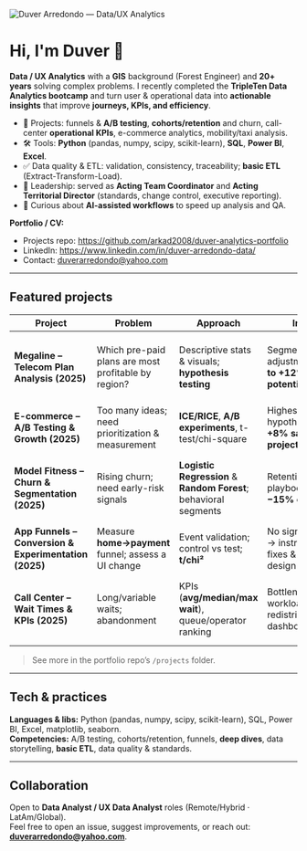 ![Duver Arredondo — Data/UX Analytics](./banner.svg)


# Hi, I'm Duver 👋

**Data / UX Analytics** with a **GIS** background (Forest Engineer) and **20+ years** solving complex problems. I recently completed the **TripleTen Data Analytics bootcamp** and turn user & operational data into **actionable insights** that improve **journeys, KPIs, and efficiency**.

- 🔬 Projects: funnels & **A/B testing**, **cohorts/retention** and churn, call-center **operational KPIs**, e-commerce analytics, mobility/taxi analysis.
- 🛠️ Tools: **Python** (pandas, numpy, scipy, scikit-learn), **SQL**, **Power BI**, **Excel**.
- ✅ Data quality & ETL: validation, consistency, traceability; **basic ETL** (Extract-Transform-Load).
- 🧭 Leadership: served as **Acting Team Coordinator** and **Acting Territorial Director** (standards, change control, executive reporting).
- 🤖 Curious about **AI-assisted workflows** to speed up analysis and QA.

**Portfolio / CV:**  
- Projects repo: https://github.com/arkad2008/duver-analytics-portfolio  
- LinkedIn: https://www.linkedin.com/in/duver-arredondo-data/
- Contact: duverarredondo@yahoo.com

---

## Featured projects

| Project | Problem | Approach | Impact | Stack |
|---|---|---|---|---|
| **Megaline – Telecom Plan Analysis (2025)** | Which pre-paid plans are most profitable by region? | Descriptive stats & visuals; **hypothesis testing** | Segmentation/plan adjustments → **up to +12% revenue potential** | Python (pandas, numpy, matplotlib, seaborn, scipy) |
| **E-commerce – A/B Testing & Growth (2025)** | Too many ideas; need prioritization & measurement | **ICE/RICE**, **A/B experiments**, t-test/chi-square | Highest-ROI hypothesis → **+8% sales projection** | Python (pandas, numpy, scipy) |
| **Model Fitness – Churn & Segmentation (2025)** | Rising churn; need early-risk signals | **Logistic Regression** & **Random Forest**; behavioral segments | Retention playbook → **up to −15% churn** | scikit-learn, pandas, numpy, matplotlib, seaborn |
| **App Funnels – Conversion & Experimentation (2025)** | Measure **home→payment** funnel; assess a UI change | Event validation; control vs test; **t/chi²** | No significant lift → instrumentation fixes & next-test design | Python (pandas, numpy, scipy) |
| **Call Center – Wait Times & KPIs (2025)** | Long/variable waits; abandonment | KPIs (**avg/median/max wait**), queue/operator ranking | Bottlenecks; workload redistribution; ops dashboard | Python (pandas, numpy, matplotlib, seaborn), Excel |

> See more in the portfolio repo’s `/projects` folder.

---

## Tech & practices

**Languages & libs:** Python (pandas, numpy, scipy, scikit-learn), SQL, Power BI, Excel, matplotlib, seaborn.  
**Competencies:** A/B testing, cohorts/retention, funnels, **deep dives**, data storytelling, **basic ETL**, data quality & standards.

---

## Collaboration

Open to **Data Analyst / UX Data Analyst** roles (Remote/Hybrid · LatAm/Global).  
Feel free to open an issue, suggest improvements, or reach out: **duverarredondo@yahoo.com**.

